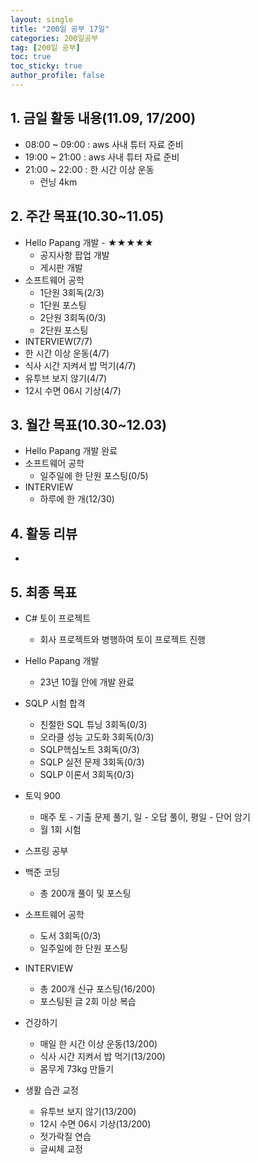 ```yaml
---
layout: single
title: "200일 공부 17일"
categories: 200일공부
tag: [200일 공부]
toc: true
toc_sticky: true
author_profile: false
---
```


## 1. 금일 활동 내용(11.09, 17/200)

* 08:00 ~ 09:00 : aws 사내 튜터 자료 준비
* 19:00 ~ 21:00 : aws 사내 튜터 자료 준비
* 21:00 ~ 22:00 : 한 시간 이상 운동
  * 런닝 4km




##  2. 주간 목표(10.30~11.05)

* Hello Papang 개발 - ★★★★★
  * 공지사항 팝업 개발
  * 게시판 개발
* 소프트웨어 공학
  * 1단원 3회독(2/3)
  * 1단원 포스팅
  * 2단원 3회독(0/3)
  * 2단원 포스팅
* INTERVIEW(7/7)
* 한 시간 이상 운동(4/7)
* 식사 시간 지켜서 밥 먹기(4/7)
* 유투브 보지 않기(4/7)
* 12시 수면 06시 기상(4/7)



## 3. 월간 목표(10.30~12.03)

* Hello Papang 개발 완료
* 소프트웨어 공학
  * 일주일에 한 단원 포스팅(0/5)
* INTERVIEW
  * 하루에 한 개(12/30)




## 4. 활동 리뷰

* 



## 5. 최종 목표

* C# 토이 프로젝트
  * 회사 프로젝트와 병행하여 토이 프로젝트 진행

* Hello Papang 개발
  * 23년 10월 안에 개발 완료
* SQLP 시험 합격
  * 친절한 SQL 튜닝 3회독(0/3)
  * 오라클 성능 고도화 3회독(0/3)
  * SQLP핵심노트 3회독(0/3)
  * SQLP 실전 문제 3회독(0/3)
  * SQLP 이론서 3회독(0/3)
* 토익 900
  * 매주 토 - 기출 문제 풀기, 일 - 오답 풀이, 평일 - 단어 암기
  * 월 1회 시험

* 스프링 공부


* 백준 코딩
  * 총 200개 풀이 및 포스팅
* 소프트웨어 공학
  * 도서 3회독(0/3)
  * 일주일에 한 단원 포스팅
* INTERVIEW
  * 총 200개 신규 포스팅(16/200)
  * 포스팅된 글 2회 이상 복습
* 건강하기
  * 매일 한 시간 이상 운동(13/200)
  * 식사 시간 지켜서 밥 먹기(13/200)
  * 몸무게 73kg 만들기
* 생활 습관 교정
  * 유투브 보지 않기(13/200)
  * 12시 수면 06시 기상(13/200)
  * 젓가락질 연습
  * 글씨체 교정




